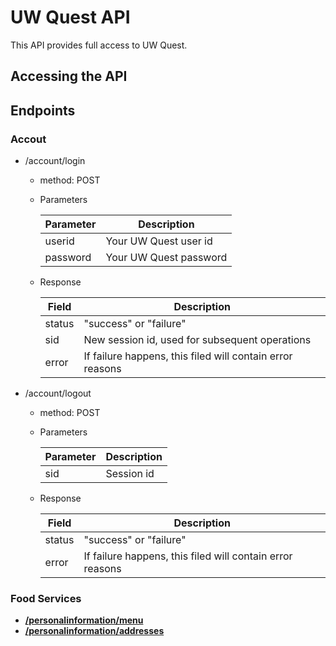 UW Quest API
==========

This API provides full access to UW Quest.

## Accessing the API

## Endpoints

### Accout

- /account/login
  - method: POST
  - Parameters

     Parameter  | Description
    ----------- | -------------
    userid      | Your UW Quest user id 
    password    | Your UW Quest password
    
  - Response

     Field  | Description
    ----------- | -------------
    status      | "success" or "failure"
    sid         | New session id, used for subsequent operations
    error       | If failure happens, this filed will contain error reasons
    

- /account/logout
  - method: POST
  - Parameters

     Parameter  | Description
    ----------- | -------------
    sid         | Session id 
    
  - Response

     Field  | Description
    ----------- | -------------
    status      | "success" or "failure"
    error       | If failure happens, this filed will contain error reasons


### Food Services

- **[/personalinformation/menu](v2/foodservices/menu.md)**
- **[/personalinformation/addresses](v2/foodservices/menu.md)**

